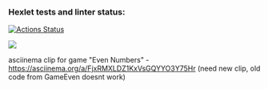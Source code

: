### Hexlet tests and linter status:
[![Actions Status](https://github.com/Reydenge/java-project-61/workflows/hexlet-check/badge.svg)](https://github.com/Reydenge/java-project-61/actions)

<a href="https://codeclimate.com/github/Reydenge/java-project-61/maintainability"><img src="https://api.codeclimate.com/v1/badges/7fe4137899b62e43af2e/maintainability" /></a>

asciinema clip for game "Even Numbers" - https://asciinema.org/a/FjxRMXLDZ1KxVsGQYYO3Y75Hr (need new clip, old code from GameEven doesnt work)
